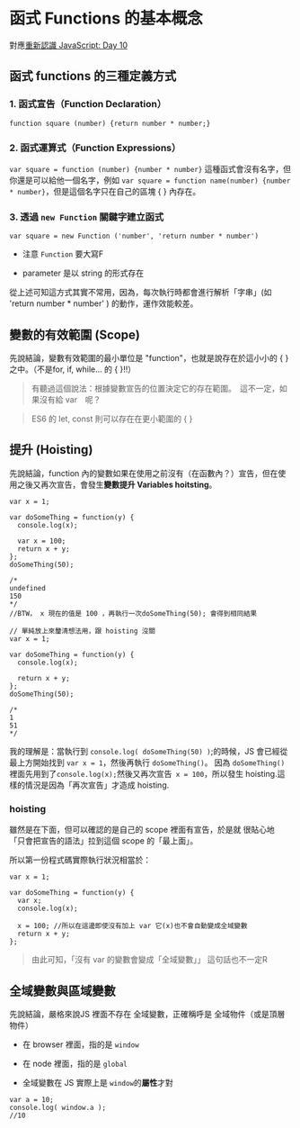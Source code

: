 # 函式 Functions 的基本概念
對應[重新認識 JavaScript: Day 10](https://ithelp.ithome.com.tw/articles/10191549)


## 函式 functions  的三種定義方式

### 1. 函式宣告（Function Declaration）
`function square (number) {return number * number;}`

### 2. 函式運算式（Function Expressions）
`var square = function (number) {number * number}`
這種函式會沒有名字，但你還是可以給他一個名字，例如
`var square = function name(number) {number * number}`，但是這個名字只在自己的區塊 {  } 內存在。

### 3. 透過 `new Function` 關鍵字建立函式
`var square = new Function ('number', 'return number * number')`
* 注意 `Function` 要大寫F

* parameter 是以 string 的形式存在

從上述可知這方式其實不常用，因為，每次執行時都會進行解析「字串」(如 'return number * number' ) 的動作，運作效能較差。




## 變數的有效範圍 (Scope)

先說結論，變數有效範圍的最小單位是 "function"，也就是說存在於這小小的 {  } 之中。（不是for, if, while... 的 {  }!!）
> 有聽過這個說法：根據變數宣告的位置決定它的存在範圍。　這不一定，如果沒有給 var　呢？

> ES6 的 let, const 則可以存在在更小範圍的 { }
## 提升 (Hoisting)
先說結論，function 內的變數如果在使用之前沒有（在函數內？）宣告，但在使用之後又再次宣告，會發生**變數提升 Variables hoitsting**。
```
var x = 1;

var doSomeThing = function(y) {
  console.log(x);

  var x = 100;
  return x + y;
};
doSomeThing(50); 

/*
undefined
150
*/
//BTW， x 現在的值是 100 ，再執行一次doSomeThing(50); 會得到相同結果
```

```
// 單純放上來釐清想法用，跟 hoisting 沒關
var x = 1;

var doSomeThing = function(y) {
  console.log(x);

  return x + y;
};
doSomeThing(50); 

/*
1
51
*/
```

我的理解是：當執行到 `console.log( doSomeThing(50) )`;的時候，JS 會已經從最上方開始找到 `var x = 1`，然後再執行 `doSomeThing()`。
因為 `doSomeThing()` 裡面先用到了`console.log(x);`然後又再次宣告` x = 100`，所以發生 hoisting.這樣的情況是因為「再次宣告」才造成 hoisting.

### hoisting
雖然是在下面，但可以確認的是自己的 scope 裡面有宣告，於是就 很貼心地 「只會把宣告的語法」拉到這個 scope 的「最上面」。


所以第一份程式碼實際執行狀況相當於：
```
var x = 1;

var doSomeThing = function(y) {
  var x;
  console.log(x); 

  x = 100; //所以在這邊即使沒有加上 var 它(x)也不會自動變成全域變數
  return x + y;
};
```
> 由此可知，「沒有 var 的變數會變成「全域變數」」 這句話也不一定R

## 全域變數與區域變數
先說結論，嚴格來說JS 裡面不存在 全域變數，正確稱呼是 全域物件（或是頂層物件）

* 在 browser 裡面，指的是 `window`

* 在 node 裡面，指的是 `global`

* 全域變數在 JS 實際上是 `window`的**屬性**才對

```
var a = 10;
console.log( window.a );
//10
```